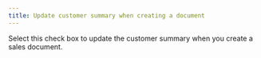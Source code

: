 ```yaml
---
title: Update customer summary when creating a document
---
```



Select this check box to update the customer summary when you create  a sales document.
